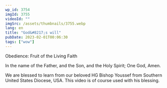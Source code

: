 ```yaml
---
wp_id: 3754
imgId: 3755
videoId: ""
imgSrc: /assets/thumbnails/3755.webp
lang: en
title: "God&#8217;s will"
pubDate: 2023-02-01T00:06:30
tags: ["wow"]
---
```


<p>Obedience: Fruit of the Living Faith</p>
<p>In the name of the Father, and the Son, and the Holy Spirit; One God, Amen.</p>
<p>We are blessed to learn from our beloved HG Bishop Youssef from Southern United States Diocese, USA. This video is of course used with his blessing.</p>
